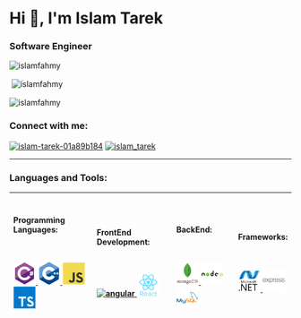 <h1 >Hi 👋, I'm Islam Tarek</h1>
<h3 >Software Engineer</h3>

<p align="left"> <img src="https://komarev.com/ghpvc/?username=islamfahmy&label=Profile%20views&color=0e75b6&style=flat" alt="islamfahmy" /> </p>

<p>&nbsp;<img align="center" src="https://github-readme-stats.vercel.app/api?username=islamfahmy&show_icons=true&theme=onedark&locale=en" alt="islamfahmy" />

<img align="center" src="https://github-readme-streak-stats.herokuapp.com/?user=islamfahmy&theme=dark" alt="islamfahmy" /></p>

<h3 align="left">Connect with me:</h3>
<p align="left">
<a href="https://linkedin.com/in/islam-tarek-01a89b184" target="blank"><img align="center" src="https://raw.githubusercontent.com/rahuldkjain/github-profile-readme-generator/master/src/images/icons/Social/linked-in-alt.svg" alt="islam-tarek-01a89b184" height="30" width="40" /></a>
<a href="https://www.leetcode.com/islam_tarek" target="blank"><img align="center" src="https://raw.githubusercontent.com/rahuldkjain/github-profile-readme-generator/master/src/images/icons/Social/leet-code.svg" alt="islam_tarek" height="30" width="40" /></a>
</p>

---


<h3 align="left">Languages and Tools:</h3>
	
| <span align="left"><br><h4 align="left">Programming Languages:</h4><br><p align="left"> <a href="https://www.w3schools.com/cs/" target="_blank"> <img src="https://raw.githubusercontent.com/devicons/devicon/master/icons/csharp/csharp-original.svg" alt="csharp" width="40" height="40"/> </a> <a href="https://www.w3schools.com/cpp/" target="_blank" rel="noreferrer"> <img src="https://raw.githubusercontent.com/devicons/devicon/master/icons/cplusplus/cplusplus-original.svg" alt="cplusplus" width="40" height="40"/> </a> <a href="https://developer.mozilla.org/en-US/docs/Web/JavaScript" target="_blank"> <img src="https://raw.githubusercontent.com/devicons/devicon/master/icons/javascript/javascript-original.svg" alt="javascript" width="40" height="40"/> </a> <a href="https://www.typescriptlang.org/" target="_blank"> <img src="https://raw.githubusercontent.com/devicons/devicon/master/icons/typescript/typescript-original.svg" alt="typescript" width="40" height="40"/> </a> </p><br></span> 	| <span align="right"><br><h4 align="left">FrontEnd Development:</h4><br><p align="left"> <a href="https://angular.io" target="_blank"> <img src="https://angular.io/assets/images/logos/angular/angular.svg" alt="angular" width="40" height="40"/> </a> <a href="https://reactjs.org/" target="_blank"> <img src="https://raw.githubusercontent.com/devicons/devicon/master/icons/react/react-original-wordmark.svg" alt="react" width="40" height="40"/> </a>  </p><br></span> 	|<span align="left"><br><h4 align="left">BackEnd:</h4><br><p align="left"><a href="https://www.mongodb.com/" target="_blank"> <img src="https://raw.githubusercontent.com/devicons/devicon/master/icons/mongodb/mongodb-original-wordmark.svg" alt="mongodb" width="40" height="40"/> </a> <a href="https://nodejs.org" target="_blank"> <img src="https://raw.githubusercontent.com/devicons/devicon/master/icons/nodejs/nodejs-original-wordmark.svg" alt="nodejs" width="40" height="40"/> </a>   <a href="https://www.mysql.com/" target="_blank" rel="noreferrer"> <img src="https://raw.githubusercontent.com/devicons/devicon/master/icons/mysql/mysql-original-wordmark.svg" alt="mysql" width="40" height="40"/> </a>	| <span align="right"><br><h4 align="left">Frameworks:</h4><br><p align="left"> <a href="https://dotnet.microsoft.com/" target="_blank" rel="noreferrer"> <img src="https://raw.githubusercontent.com/devicons/devicon/master/icons/dot-net/dot-net-original-wordmark.svg" alt="dotnet" width="40" height="40"/> </a> <a href="https://expressjs.com" target="_blank" rel="noreferrer"> <img src="https://raw.githubusercontent.com/devicons/devicon/master/icons/express/express-original-wordmark.svg" alt="express" width="40" height="40"/> </a>  </p><br></span> 	|
|-------------------------------------------------------------------------------------------------------------------------------------------------------------------------------------------------------------------------------------------------------------------------------------------------------------------------------------------------------------------------------------------------------------------------------------------------------------------------------------------------------------------------------------------------------------------------------------------------------------------------------------------------------------------------------------------------------------------------------------------------------------------------------------------	|----------------------------------------------------------------------------------------------------------------------------------------------------------------------------------------------------------------------------------------------------------------------------------------------------------------------------------------------------------------------------------------------------------------------------------------------------------------------------------------------------------------------------------------------------------------------------------------------------------------------------------------------------------------------------	|----------------------------------------------------------------------------------------------------------------------------------------------------------------------------------------------------------------------------------------------------------------------------------------------------------------------------------------------------------------------------------------------------------------------------------------------------------------------------------------------------------------------------------------------------------------------------------------------------------------------------------------------------------------------------------------------------------------------------------------------	|------------------------------------------------------------------------------------------------------------------------------------------------------------------------------------------------------------------------------------------------------------------------------------------------------------------------------------------------------------------------------------------------------------------------------------------------------------------------------------------------------------------------------------------------------------------------------------------------------------------------------------------------------------------------------------------------------------------------------------------------------------------------------------------------------------------------------------------------------------------------------	|
